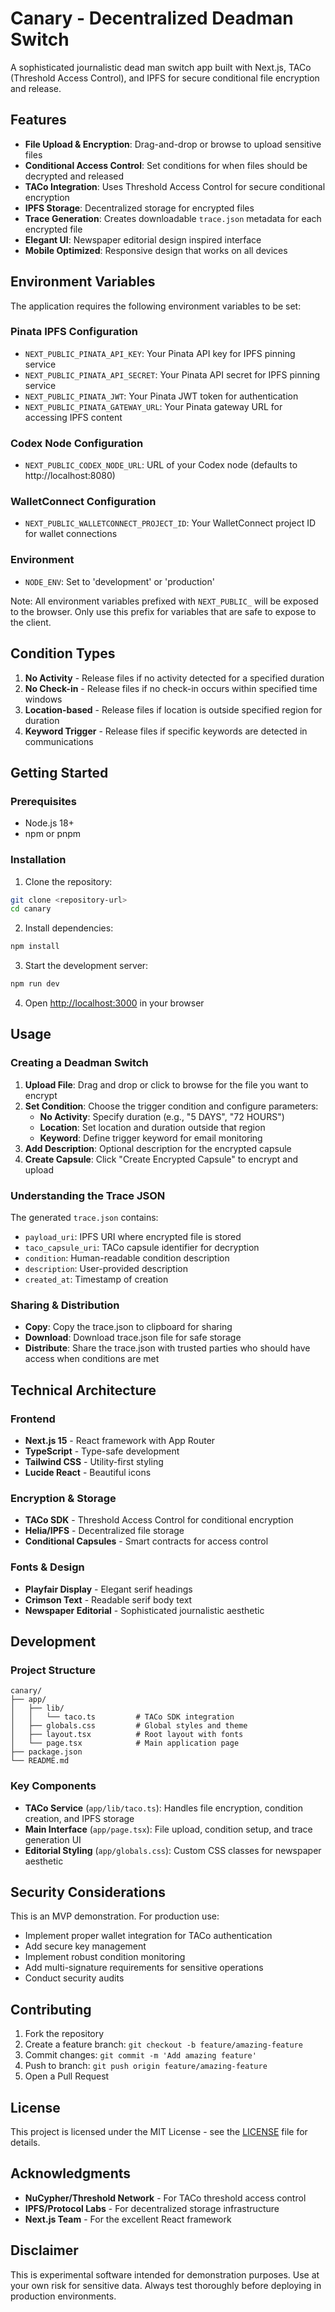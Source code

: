 # Canary - Decentralized Deadman Switch

A sophisticated journalistic dead man switch app built with Next.js, TACo (Threshold Access Control), and IPFS for secure conditional file encryption and release.

## Features

- **File Upload & Encryption**: Drag-and-drop or browse to upload sensitive files
- **Conditional Access Control**: Set conditions for when files should be decrypted and released
- **TACo Integration**: Uses Threshold Access Control for secure conditional encryption
- **IPFS Storage**: Decentralized storage for encrypted files
- **Trace Generation**: Creates downloadable `trace.json` metadata for each encrypted file
- **Elegant UI**: Newspaper editorial design inspired interface
- **Mobile Optimized**: Responsive design that works on all devices

## Environment Variables

The application requires the following environment variables to be set:

### Pinata IPFS Configuration
- `NEXT_PUBLIC_PINATA_API_KEY`: Your Pinata API key for IPFS pinning service
- `NEXT_PUBLIC_PINATA_API_SECRET`: Your Pinata API secret for IPFS pinning service
- `NEXT_PUBLIC_PINATA_JWT`: Your Pinata JWT token for authentication
- `NEXT_PUBLIC_PINATA_GATEWAY_URL`: Your Pinata gateway URL for accessing IPFS content

### Codex Node Configuration
- `NEXT_PUBLIC_CODEX_NODE_URL`: URL of your Codex node (defaults to http://localhost:8080)

### WalletConnect Configuration
- `NEXT_PUBLIC_WALLETCONNECT_PROJECT_ID`: Your WalletConnect project ID for wallet connections

### Environment
- `NODE_ENV`: Set to 'development' or 'production'

Note: All environment variables prefixed with `NEXT_PUBLIC_` will be exposed to the browser. Only use this prefix for variables that are safe to expose to the client.

## Condition Types

1. **No Activity** - Release files if no activity detected for a specified duration
2. **No Check-in** - Release files if no check-in occurs within specified time windows
3. **Location-based** - Release files if location is outside specified region for duration
4. **Keyword Trigger** - Release files if specific keywords are detected in communications

## Getting Started

### Prerequisites

- Node.js 18+ 
- npm or pnpm

### Installation

1. Clone the repository:
```bash
git clone <repository-url>
cd canary
```

2. Install dependencies:
```bash
npm install
```

3. Start the development server:
```bash
npm run dev
```

4. Open [http://localhost:3000](http://localhost:3000) in your browser

## Usage

### Creating a Deadman Switch

1. **Upload File**: Drag and drop or click to browse for the file you want to encrypt
2. **Set Condition**: Choose the trigger condition and configure parameters:
   - **No Activity**: Specify duration (e.g., "5 DAYS", "72 HOURS")
   - **Location**: Set location and duration outside that region
   - **Keyword**: Define trigger keyword for email monitoring
3. **Add Description**: Optional description for the encrypted capsule
4. **Create Capsule**: Click "Create Encrypted Capsule" to encrypt and upload

### Understanding the Trace JSON

The generated `trace.json` contains:
- `payload_uri`: IPFS URI where encrypted file is stored
- `taco_capsule_uri`: TACo capsule identifier for decryption
- `condition`: Human-readable condition description
- `description`: User-provided description
- `created_at`: Timestamp of creation

### Sharing & Distribution

- **Copy**: Copy the trace.json to clipboard for sharing
- **Download**: Download trace.json file for safe storage
- **Distribute**: Share the trace.json with trusted parties who should have access when conditions are met

## Technical Architecture

### Frontend
- **Next.js 15** - React framework with App Router
- **TypeScript** - Type-safe development
- **Tailwind CSS** - Utility-first styling
- **Lucide React** - Beautiful icons

### Encryption & Storage
- **TACo SDK** - Threshold Access Control for conditional encryption
- **Helia/IPFS** - Decentralized file storage
- **Conditional Capsules** - Smart contracts for access control

### Fonts & Design
- **Playfair Display** - Elegant serif headings
- **Crimson Text** - Readable serif body text
- **Newspaper Editorial** - Sophisticated journalistic aesthetic

## Development

### Project Structure
```
canary/
├── app/
│   ├── lib/
│   │   └── taco.ts         # TACo SDK integration
│   ├── globals.css         # Global styles and theme
│   ├── layout.tsx          # Root layout with fonts
│   └── page.tsx            # Main application page
├── package.json
└── README.md
```

### Key Components

- **TACo Service** (`app/lib/taco.ts`): Handles file encryption, condition creation, and IPFS storage
- **Main Interface** (`app/page.tsx`): File upload, condition setup, and trace generation UI
- **Editorial Styling** (`app/globals.css`): Custom CSS classes for newspaper aesthetic

## Security Considerations

This is an MVP demonstration. For production use:

- Implement proper wallet integration for TACo authentication
- Add secure key management
- Implement robust condition monitoring
- Add multi-signature requirements for sensitive operations
- Conduct security audits

## Contributing

1. Fork the repository
2. Create a feature branch: `git checkout -b feature/amazing-feature`
3. Commit changes: `git commit -m 'Add amazing feature'`
4. Push to branch: `git push origin feature/amazing-feature`
5. Open a Pull Request

## License

This project is licensed under the MIT License - see the [LICENSE](LICENSE) file for details.

## Acknowledgments

- **NuCypher/Threshold Network** - For TACo threshold access control
- **IPFS/Protocol Labs** - For decentralized storage infrastructure
- **Next.js Team** - For the excellent React framework

## Disclaimer

This is experimental software intended for demonstration purposes. Use at your own risk for sensitive data. Always test thoroughly before deploying in production environments.